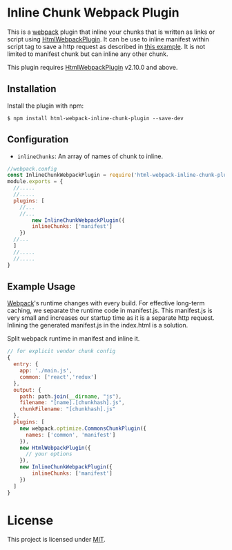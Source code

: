 Inline Chunk Webpack Plugin
===================

This is a [webpack](http://webpack.github.io/) plugin that inline your chunks that is written as links or script using [HtmlWebpackPlugin](https://github.com/ampedandwired/html-webpack-plugin).
It can be use to inline manifest within script tag to save a http request as described in [this example](https://github.com/webpack/webpack/tree/master/examples/chunkhash). It is not limited to manifest chunk but can inline any other chunk.

This plugin requires [HtmlWebpackPlugin](https://www.npmjs.com/package/html-webpack-plugin) v2.10.0 and above. 

Installation
------------
Install the plugin with npm:
```shell
$ npm install html-webpack-inline-chunk-plugin --save-dev
```

Configuration
-----------
- `inlineChunks`: An array of names of chunk to inline.
```javascript
//webpack.config
const InlineChunkWebpackPlugin = require('html-webpack-inline-chunk-plugin');
module.exports = {
  //.....
  //.....
  plugins: [
    //...
    //...
    	new InlineChunkWebpackPlugin({
        inlineChunks: ['manifest']
	})
  //...
  ]
  //.....
  //.....
}
```
Example Usage
-----------

[Webpack](http://webpack.github.io/)'s runtime changes with every build. For effective long-term caching, we separate the runtime code in manifest.js. This manifest.js is very small and increases our startup time as it is a separate http request. Inlining the generated manifest.js in the index.html is a solution.

Split webpack runtime in manifest and inline it.
```javascript
// for explicit vendor chunk config
{
  entry: {
    app: './main.js',
    common: ['react','redux']
  },
  output: {
    path: path.join(__dirname, "js"),
    filename: "[name].[chunkhash].js",
    chunkFilename: "[chunkhash].js"
  },
  plugins: [
    new webpack.optimize.CommonsChunkPlugin({
      names: ['common', 'manifest']
    }),
    new HtmlWebpackPlugin({
      // your options
    }),
    new InlineChunkWebpackPlugin({
        inlineChunks: ['manifest']
	})
  ]
}
```

# License

This project is licensed under [MIT](https://github.com/ampedandwired/html-webpack-plugin/blob/master/LICENSE).